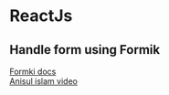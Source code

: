 # ReactJs  
## Handle form using Formik  
[Formki docs](https://formik.org/docs/tutorial)  
[Anisul islam video](https://www.youtube.com/watch?v=2W1DnKc0wH4&list=PLgH5QX0i9K3rGtitufynBKMy5gAFpa1y8&index=37)